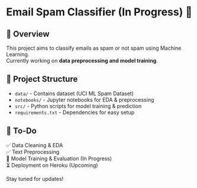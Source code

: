 # Email Spam Classifier (In Progress) 🚀

## 📌 Overview
This project aims to classify emails as spam or not spam using Machine Learning.  
Currently working on **data preprocessing and model training**.

## 📂 Project Structure
- `data/` - Contains dataset (UCI ML Spam Dataset)
- `notebooks/` - Jupyter notebooks for EDA & preprocessing
- `src/` - Python scripts for model training & prediction
- `requirements.txt` - Dependencies for easy setup

## 🔗 To-Do
✅ Data Cleaning & EDA  
✅ Text Preprocessing  
🔄 Model Training & Evaluation (In Progress)  
⏳ Deployment on Heroku (Upcoming)

Stay tuned for updates!

